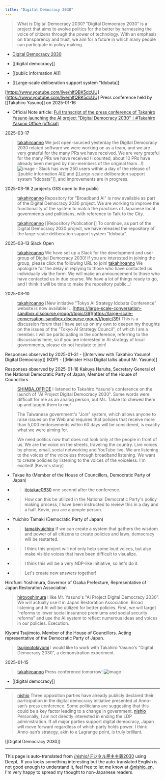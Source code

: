 ```yaml
---
title: "Digital Democracy 2030"
---
```


> What is Digital Democracy 2030?
>  "Digital Democracy 2030" is a project that aims to evolve politics for the better by harnessing the voice of citizens through the power of technology. With an emphasis on transparency and trust, we aim for a future in which many people can participate in policy making.
- [Digital Democracy 2030](https://dd2030.org/)



- [[digital democracy]]

- [[public information AI]]
- [[Large-scale deliberation support system "Idobata]]



[https://www.youtube.com/live/hlfQBK5dcUU](https://www.youtube.com/live/hlfQBK5dcUU)
Press conference held by [[Takahiro Yasuno]] on 2025-01-16
- Official Note article: [Full transcript of the press conference of Takahiro Yasuno launching the AI project "Digital Democracy 2030"｜#Takahiro Yasuno Office (official)](https://note.com/annotakahiro24/n/nfd4a855cd1a8)

2025-03-17
> [takahiroanno](https://x.com/takahiroanno/status/1901567413671608647) We just open-sourced yesterday the Digital Democracy 2030 related software we were working on as a team, and we are very grateful for the many PRs we have received. We are very grateful for the many PRs we have received (I counted, about 10 PRs have already been merged by non-members of the original team...!)
>  ![image](https://pbs.twimg.com/media/GmO5BVAboAABxmg?format=jpg&name=medium#.png)
    - Slack has over 250 users within a day of the release of [[public information AI]] and [[Large-scale deliberation support system "Idobata"]], and improvements are in progress.

2025-03-16 2 projects OSS open to the public
> [takahiroanno](https://x.com/takahiroanno/status/1901176284077867218) Repository for "Broadband AI" is now available as part of the Digital Democracy 2030 project.
>  We are working to improve the functionality of the system to match the practices of Japanese local governments and politicians, with reference to Talk to the City.

> [takahiroanno](https://x.com/takahiroanno/status/1901193771351494930) [[Repository Publication]]
>  To continue, as part of the Digital Democracy 2030 project, we have released the repository of the large-scale deliberation support system "Idobata".

2025-03-13 Slack Open
> [takahiroanno](https://x.com/takahiroanno/status/1900073162370658464) We have set up a Slack for the development and user group of Digital Democracy 2030! If you are interested in joining the group, please click the following URL to join!
> [takahiroanno](https://x.com/takahiroanno/status/1900073164006449418) We apologize for the delay in replying to those who have contacted us individually via the form. We will make an announcement to those who have contacted us in due course.
>  We have a lot of things ready to go, and I think it will be time to make the repository public...!

2025-03-10
> [takahiroanno](https://x.com/takahiroanno/status/1899046608559587373) [New initiative
>  "Tokyo AI Strategy Idobata Conference" website is now available!
>  …[https://large-scale-conversation-sandbox.discourse.group/t/topic/39](https://large-scale-conversation-sandbox.discourse.group/t/topic/39)
>  This is a discussion forum that I have set up on my own to deepen my thoughts on the issues of the "Tokyo AI Strategy Council", of which I am a member. I will be participating in the conference, referring to the discussions here, so if you are interested in AI strategy of local governments, please do not hesitate to join!


Responses observed by 2025-01-31
    - [[Interview with Takahiro Yasuno! Digital Democracy]] (KDP)
    - [[Minister Hirai Digital talks about Mr. Yasuno]]

Responses observed by 2025-01-18
Kakuya Haruha, Secretary General of the National Democratic Party of Japan, Member of the House of Councillors
> [SHIMBA_OFFICE](https://x.com/SHIMBA_OFFICE/status/1879781429602922608) I listened to Takahiro Yasuno's conference on the launch of "AI Project Digital Democracy 2030". Some words were difficult for me as an analog person, but Ms. Takae Ito chewed them up and taught them to me!
>
>  The Taiwanese government's "Join" system, which allows anyone to raise issues on the Web and requires that policies that receive more than 5,000 endorsements within 60 days will be considered, is exactly what we were aiming for.
>
>  We need politics now that does not look only at the people in front of us. We are the voice on the streets, traveling the country. Live voices by phone, email, social networking and YouTube live. We are listening to the voices of the voiceless through broadband listening. We want to create policies by listening to the voices of the voiceless.
>  I'm excited! (Kevin's story)
- Takae Ito (Member of the House of Councillors, Democratic Party of Japan)
- > [itotakae0630](https://x.com/itotakae0630/status/1879782763781648408) one second after the conference.
- >  How can this be utilized in the National Democratic Party's policy making process, I have been instructed to review this in a day and a half. Kevin, you are a people person.
- Yuichiro Tamaki (Democratic Party of Japan)
- > [tamakiyuichiro](https://x.com/tamakiyuichiro/status/1879812625439363181) If we can create a system that gathers the wisdom and power of all citizens to create policies and laws, democracy will be restarted.
- >  I think this project will not only help some loud voices, but also make visible voices that have been difficult to visualize.
- >  I think this will be a very NDP-like initiative, so let's do it.
- >  Let's create new answers together!

Hirofumi Yoshimura, Governor of Osaka Prefecture, Representative of Japan Restoration Association
> [hiroyoshimura](https://x.com/hiroyoshimura/status/1879824020406964591) I like Mr. Yasuno's "AI Project Digital Democracy 2030". We will actually use it in Japan Restoration Association. Broad listening and AI will be utilized for better policies. First, we will target "reforms to lower social insurance premiums and social security reforms" and use the AI system to reflect numerous ideas and voices in our policies. Execution.

Kiyomi Tsujimoto. Member of the House of Councillors. Acting representative of the Democratic Party of Japan.
> [tsujimotokiyomi](https://x.com/tsujimotokiyomi/status/1879875398491865211) I would like to work with Takahiro Yasuno's "Digital Democracy 2030", a demonstration experiment.


2025-01-15
> [takahiroanno](https://x.com/takahiroanno/status/1879346249616503195) Press conference tomorrow!
>  ![image](https://gyazo.com/67cf9c88514b5cecd303d7d53eef4b7c/thumb/1000)

- [[digital democracy]]


----

> [nishio](https://x.com/nishio/status/1880922534558007468) Three opposition parties have already publicly declared their participation in the digital democracy initiative presented at Anno-san’s press conference. Some politicians are suggesting that this could be a key factor leading to a change in government.
> [nishio](https://x.com/nishio/status/1880922722307559909) Personally, I am not directly interested in ending the LDP administration. If all major parties support digital democracy, Japan will move forward regardless of which party holds power. I think Anno-san’s strategy, akin to a Lagrange point, is truly brilliant.


[[Digital Democracy 2030]]

---
This page is auto-translated from [/nishio/デジタル民主主義2030](https://scrapbox.io/nishio/デジタル民主主義2030) using DeepL. If you looks something interesting but the auto-translated English is not good enough to understand it, feel free to let me know at [@nishio_en](https://twitter.com/nishio_en). I'm very happy to spread my thought to non-Japanese readers.
